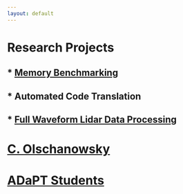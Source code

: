 ```yaml
---
layout: default
---
```


# Research  Projects

## * [Memory Benchmarking](https://github.com/BoiseState-AdaptLab/AdaptMemBench)
## * Automated Code Translation
## * [Full Waveform Lidar Data Processing](https://github.com/BoiseState-AdaptLab/adapt-lidar-tools)

# [C. Olschanowsky](https://coen.boisestate.edu/catherineolschan/)

# [ADaPT Students](/students.md)
